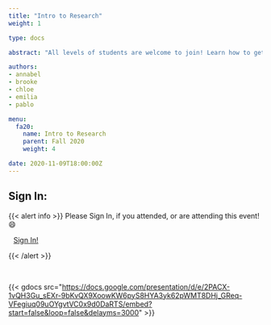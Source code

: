 ```yaml
---
title: "Intro to Research"
weight: 1

type: docs

abstract: "All levels of students are welcome to join! Learn how to get started with research from other UCF students."

authors:
- annabel
- brooke
- chloe
- emilia
- pablo

menu:
  fa20:
    name: Intro to Research
    parent: Fall 2020
    weight: 4

date: 2020-11-09T18:00:00Z
---
```

## Sign In:

{{< alert info >}}
Please Sign In, if you attended, or are attending this event! :smile:

<a class="btn btn-light btn-lg" href="https://ucfacmw.org/sign-in" role="button">
<i class="fas fa-file-alt" style="padding-right: 10px;"></i>  Sign In!</a>

{{< /alert >}}

<br>

{{< gdocs src="https://docs.google.com/presentation/d/e/2PACX-1vQH3Gu_sEXr-9bKvQX9XoowKW6pyS8HYA3yk62pWMT8DHj_GReq-VFegiuq09uOYgvtVC0x9d0DaRTS/embed?start=false&loop=false&delayms=3000" >}}
